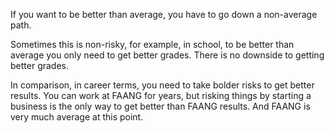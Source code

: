 
If you want to be better than average, you have to go down a non-average path.

Sometimes this is non-risky, for example, in school, to be better than average you only need to get better grades. There is no downside to getting better grades.

In comparison, in career terms, you need to take bolder risks to get better results. You can work at FAANG for years, but risking things by starting a business is the only way to get better than FAANG results. And FAANG is very much average at this point.
